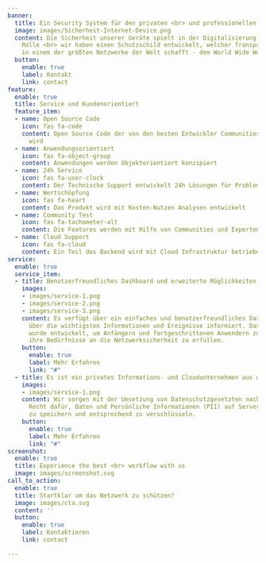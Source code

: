 ```yaml
---
banner:
  title: Ein Security System für den privaten <br> und professionellen Einsatz
  image: images/Sicherheit-Internet-Device.png
  content: Die Sicherheit unserer Geräte spielt in der Digitalisierung eine wichtige
    Rolle <br> wir haben einen Schutzschild entwickelt, welcher Transparenz und Vertrauen
    in einem der größten Netzwerke der Welt schafft - dem World Wide Web
  button:
    enable: true
    label: Kontakt
    link: contact
feature:
  enable: true
  title: Service und Kundenorientiert
  feature_item:
  - name: Open Source Code
    icon: fas fa-code
    content: Open Source Code der von den besten Entwickler Communities weiterentwickelt
      wird
  - name: Anwendungsorientiert
    icon: fas fa-object-group
    content: Anwendungen werden Objektorientiert konzipiert
  - name: 24h Service
    icon: fas fa-user-clock
    content: Der Technische Support entwickelt 24h Lösungen für Probleme
  - name: Wertschöpfung
    icon: fas fa-heart
    content: Das Produkt wird mit Kosten-Nutzen Analysen entwickelt
  - name: Community Test
    icon: fas fa-tachometer-alt
    content: Die Features werden mit Hilfe von Communities und Experten getestet
  - name: Cloud Support
    icon: fas fa-cloud
    content: Ein Teil des Backend wird mit Cloud Infrastruktur betrieben
service:
  enable: true
  service_item:
  - title: Benutzerfreundliches Dashboard und erweiterte Möglichkeiten.
    images:
    - images/service-1.png
    - images/service-2.png
    - images/service-3.png
    content: Es verfügt über ein einfaches und benutzerfreundliches Dashboard, das
      über die wichtigsten Informationen und Ereignisse informiert. Das Dashboard
      wurde entwickelt, um Anfängern und fortgeschrittenen Anwendern zu dienen und
      ihre Bedürfnisse an die Netzwerksicherheit zu erfüllen.
    button:
      enable: true
      label: Mehr Erfahren
      link: "#"
  - title: Es ist ein privates Informations- und Cloudunternehmen aus der EU
    images:
    - images/service-1.png
    content: Wir sorgen mit der Umsetzung von Datenschutzgesetzten nach Europäischen
      Recht dafür, Daten und Persönliche Informationen (PII) auf Server in der EU
      zu speichern und entsprechend zu verschlüsseln.
    button:
      enable: true
      label: Mehr Erfahren
      link: "#"
screenshot:
  enable: true
  title: Experience the best <br> workflow with us
  image: images/screenshot.svg
call_to_action:
  enable: true
  title: Startklar um das Netzwerk zu schützen?
  image: images/cta.svg
  content: ''
  button:
    enable: true
    label: Kontaktieren
    link: contact

---
```

